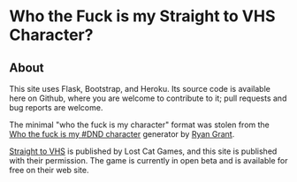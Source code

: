 Who the Fuck is my Straight to VHS Character?
=============================================

About
-----
This site uses Flask, Bootstrap, and Heroku. Its source code is available here on Github, where you are
welcome to contribute to it; pull requests and bug reports are welcome.

The minimal "who the fuck is my character" format was stolen from the
[Who the fuck is my #DND character](http://www.whothefuckismydndcharacter.com/) generator
by [Ryan Grant](https://twitter.com/ryanjgrant).

[Straight to VHS](http://lostcatgames.com/) is published by Lost Cat Games, and this site is published with their
permission. The game is currently in open beta and is available for free on their web site.